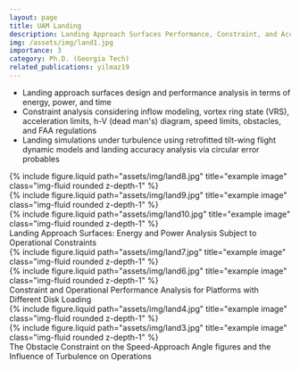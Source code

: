```yaml
---
layout: page
title: UAM Landing
description: Landing Approach Surfaces Performance, Constraint, and Accuracy Analysis  
img: /assets/img/land1.jpg
importance: 3
category: Ph.D. (Georgia Tech)
related_publications: yilmaz19
---
```


 - Landing approach surfaces design and performance analysis in terms of energy, power, and time 
 - Constraint analysis considering inflow modeling, vortex ring state (VRS), acceleration limits, h-V (dead man's) diagram, speed limits, obstacles, and FAA regulations
 - Landing simulations under turbulence using retrofitted tilt-wing flight dynamic models and landing accuracy analysis via circular error probables
  
<div class="row">
    <div class="col-sm mt-3 mt-md-0">
        {% include figure.liquid path="assets/img/land8.jpg" title="example image" class="img-fluid rounded z-depth-1" %}
    </div>
    <div class="col-sm mt-3 mt-md-0">
        {% include figure.liquid path="assets/img/land9.jpg" title="example image" class="img-fluid rounded z-depth-1" %}
    </div>
    <div class="col-sm mt-3 mt-md-0">
        {% include figure.liquid path="assets/img/land10.jpg" title="example image" class="img-fluid rounded z-depth-1" %}
    </div>
</div>
<div class="caption">
    Landing Approach Surfaces: Energy and Power Analysis Subject to Operational Constraints
</div>

<div class="row">
    <div class="col-sm mt-2 mt-md-0">
        {% include figure.liquid path="assets/img/land7.jpg" title="example image" class="img-fluid rounded z-depth-1" %}
    </div>
    <div class="col-sm mt-2 mt-md-0">
        {% include figure.liquid path="assets/img/land6.jpg" title="example image" class="img-fluid rounded z-depth-1" %}
    </div>
</div>
<div class="caption">
        Constraint and Operational Performance Analysis for Platforms with Different Disk Loading
</div>
 
 <div class="row"> 
     <div class="col-sm mt-2 mt-md-0">
        {% include figure.liquid path="assets/img/land4.jpg" title="example image" class="img-fluid rounded z-depth-1" %}
    </div>
    <div class="col-sm mt-2 mt-md-0">
        {% include figure.liquid path="assets/img/land3.jpg" title="example image" class="img-fluid rounded z-depth-1" %}
    </div>
</div>
<div class="caption">
   The Obstacle Constraint on the Speed-Approach Angle figures and the Influence of Turbulence on Operations
</div>
